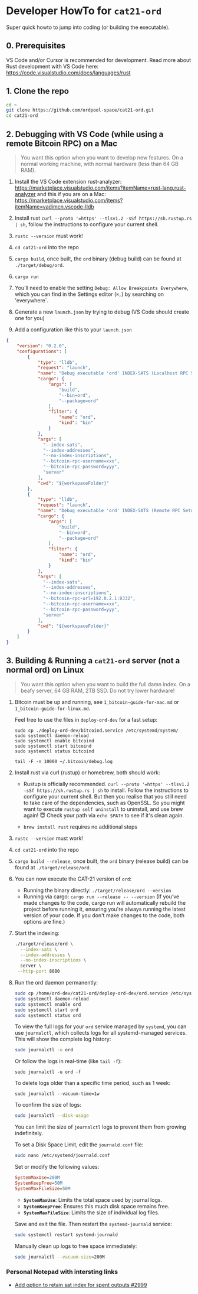 # Developer HowTo for `cat21-ord`

Super quick howto to jump into coding (or building the executable).


## 0. Prerequisites

VS Code and/or Cursor is recommended for development.
Read more about Rust development with VS Code here:
https://code.visualstudio.com/docs/languages/rust


## 1. Clone the repo

```sh
cd ~
git clone https://github.com/ordpool-space/cat21-ord.git
cd cat21-ord
```


## 2. Debugging with VS Code (while using a remote Bitcoin RPC) on a Mac

> You want this option when you want to develop new features.
> On a normal working machine, with normal hardware (less than 64 GB RAM).

1. Install the VS Code extension rust-analyzer: https://marketplace.visualstudio.com/items?itemName=rust-lang.rust-analyzer and this if you are on a Mac: https://marketplace.visualstudio.com/items?itemName=vadimcn.vscode-lldb

2. Install rust `curl --proto '=https' --tlsv1.2 -sSf https://sh.rustup.rs | sh`, follow the instructions to configure your current shell.

3. `rustc --version` must work!

4. `cd cat21-ord` into the repo

5. `cargo build`, once built, the `ord` binary (debug build) can be found at `./target/debug/ord`.

6. `cargo run`

7. You'll need to enable the setting `Debug: Allow Breakpoints Everywhere`, which you can find in the Settings editor (`⌘,`) by searching on 'everywhere`.

8. Generate a new `launch.json` by trying to debug (VS Code should create one for you)

9. Add a configuration like this to your `launch.json`

```json
{
    "version": "0.2.0",
    "configurations": [
        {
            "type": "lldb",
            "request": "launch",
            "name": "Debug executable 'ord' INDEX-SATS (Localhost RPC Setup)",
            "cargo": {
                "args": [
                    "build",
                    "--bin=ord",
                    "--package=ord"
                ],
                "filter": {
                    "name": "ord",
                    "kind": "bin"
                }
            },
            "args": [
              "--index-sats",
              "--index-addresses",
              "--no-index-inscriptions",
              "--bitcoin-rpc-username=xxx",
              "--bitcoin-rpc-password=yyy",
              "server"
            ],
            "cwd": "${workspaceFolder}"
        },
        {
            "type": "lldb",
            "request": "launch",
            "name": "Debug executable 'ord' INDEX-SATS (Remote RPC Setup)",
            "cargo": {
                "args": [
                    "build",
                    "--bin=ord",
                    "--package=ord"
                ],
                "filter": {
                    "name": "ord",
                    "kind": "bin"
                }
            },
            "args": [
              "--index-sats",
              "--index-addresses",
              "--no-index-inscriptions",
              "--bitcoin-rpc-url=192.0.2.1:8332",
              "--bitcoin-rpc-username=xxx",
              "--bitcoin-rpc-password=yyy",
              "server"
            ],
            "cwd": "${workspaceFolder}"
        }
    ]
}
```

## 3. Building & Running a `cat21-ord` server (not a normal ord) on Linux

> You want this option when you want to build the full damn index.
> On a beafy server, 64 GB RAM, 2TB SSD. Do not try lower hardware!

1. Bitcoin must be up and running, see `1_bitcoin-guide-for-mac.md` or `1_bitcoin-guide-for-linux.md`.

    Feel free to use the files in `deploy-ord-dev` for a fast setup:

    ```
    sudo cp ./deploy-ord-dev/bitcoind.service /etc/systemd/system/
    sudo systemctl daemon-reload
    sudo systemctl enable bitcoind
    sudo systemctl start bitcoind
    sudo systemctl status bitcoind

    tail -F -n 10000 ~/.bitcoin/debug.log
    ```

2. Install rust via curl (rustup) or homebrew, both should work:

    * Rustup is officially recommended.
      `curl --proto '=https' --tlsv1.2 -sSf https://sh.rustup.rs | sh` to install.
      Follow the instructions to configure your current shell.
      But then you realise that you still need to take care of the dependencies, such as OpenSSL.
      So you might want to execute `rustup self uninstall` to uninstall, and use brew again! 😇
      Check your path via `echo $PATH` to see if it's clean again.

    * `brew install rust` requires no additional steps

3. `rustc --version` must work!

4. `cd cat21-ord` into the repo

5. `cargo build --release`, once built, the `ord` binary (release build) can be found at `./target/release/ord`.

6. You can now execute the CAT-21 version of `ord`:

    * Running the binary directly: `./target/release/ord --version`
    * Running via cargo: `cargo run --release -- --version` (If you’ve made changes to the code, cargo run will automatically rebuild the project before running it, ensuring you're always running the latest version of your code. If you don't make changes to the code, both options are fine.)

7. Start the indexing:

   ```sh
   ./target/release/ord \
     --index-sats \
     --index-addresses \
     --no-index-inscriptions \
     server \
    --http-port 8080
   ```

9. Run the ord daemon permanently:

    ```sh
    sudo cp /home/ord-dev/cat21-ord/deploy-ord-dev/ord.service /etc/systemd/system/
    sudo systemctl daemon-reload
    sudo systemctl enable ord
    sudo systemctl start ord
    sudo systemctl status ord
    ```

    To view the full logs for your `ord` service managed by `systemd`, you can use `journalctl`, which collects logs for all systemd-managed services.
    This will show the complete log history:

    ```sh
    sudo journalctl -u ord
    ```

    Or follow the logs in real-time (like `tail -f`):

    ```
    sudo journalctl -u ord -f
    ```

    To delete logs older than a specific time period, such as 1 week:
    ```
    sudo journalctl --vacuum-time=1w
    ```

    To confirm the size of logs:

    ```bash
    sudo journalctl --disk-usage
    ```

    You can limit the size of `journalctl` logs to prevent them from growing indefinitely.

    To set a Disk Space Limit, edit the `journald.conf` file:

    ```bash
    sudo nano /etc/systemd/journald.conf
    ```

    Set or modify the following values:

    ```ini
    SystemMaxUse=200M
    SystemKeepFree=50M
    SystemMaxFileSize=50M
    ```

    - **`SystemMaxUse`**: Limits the total space used by journal logs.
    - **`SystemKeepFree`**: Ensures this much disk space remains free.
    - **`SystemMaxFileSize`**: Limits the size of individual log files.

    Save and exit the file. Then restart the `systemd-journald` service:

    ```bash
    sudo systemctl restart systemd-journald
    ```

    Manually clean up logs to free space immediately:

    ```bash
    sudo journalctl --vacuum-size=200M
    ```


### Personal Notepad with intersting links

* [Add option to retain sat index for spent outputs #2999](https://github.com/ordinals/ord/pull/2999)
